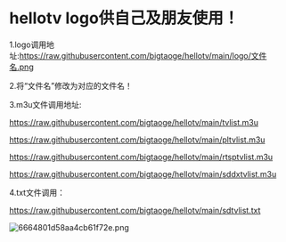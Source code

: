 # hellotv   logo供自己及朋友使用！
1.logo调用地址:https://raw.githubusercontent.com/bigtaoge/hellotv/main/logo/文件名.png

2.将“文件名”修改为对应的文件名！

3.m3u文件调用地址:

https://raw.githubusercontent.com/bigtaoge/hellotv/main/tvlist.m3u


https://raw.githubusercontent.com/bigtaoge/hellotv/main/pltvlist.m3u

https://raw.githubusercontent.com/bigtaoge/hellotv/main/rtsptvlist.m3u


https://raw.githubusercontent.com/bigtaoge/hellotv/main/sddxtvlist.m3u

4.txt文件调用：

https://raw.githubusercontent.com/bigtaoge/hellotv/main/sdtvlist.txt


![6664801d58aa4cb61f72e.png](https://helloimage.vercel.app/api/file/6664801d58aa4cb61f72e.png)

